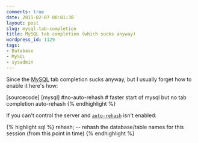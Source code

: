 ```yaml
---
comments: true
date: 2011-02-07 00:01:38
layout: post
slug: mysql-tab-completion
title: MySQL tab completion (which sucks anyway)
wordpress_id: 1129
tags:
- Database
- MySQL
- sysadmin
---
```


Since the [MySQL](http://www.mysql.com) tab completion sucks anyway, but I usually forget how to enable it here's how:

[sourcecode]
[mysql]
#no-auto-rehash # faster start of mysql but no tab completion
auto-rehash
{% endhighlight %}

If you can't control the server and [`auto-rehash`](http://dev.mysql.com/doc/refman/5.1/en/mysql-command-options.html#option_mysql_auto-rehash) isn't enabled:

{% highlight sql %}
rehash; -- rehash the database/table names for this session (from this point in time)
{% endhighlight %}
